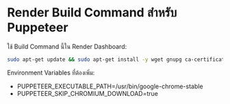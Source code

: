 # Render Build Command สำหรับ Puppeteer

ใช้ Build Command นี้ใน Render Dashboard:

```bash
sudo apt-get update && sudo apt-get install -y wget gnupg ca-certificates fonts-liberation && wget -q -O - https://dl.google.com/linux/linux_signing_key.pub | sudo apt-key add - && echo "deb [arch=amd64] http://dl.google.com/linux/chrome/deb/ stable main" | sudo tee /etc/apt/sources.list.d/google.list && sudo apt-get update && sudo apt-get install -y google-chrome-stable --no-install-recommends && npm install && npm run build:server
```

Environment Variables ที่ต้องเพิ่ม:
- PUPPETEER_EXECUTABLE_PATH=/usr/bin/google-chrome-stable
- PUPPETEER_SKIP_CHROMIUM_DOWNLOAD=true